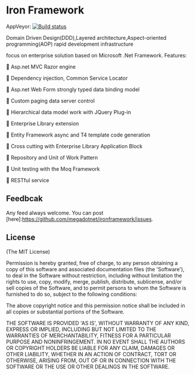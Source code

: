 Iron Framework
=============
AppVeyor: [![Build status](https://ci.appveyor.com/api/projects/status/tvad583r9lbimxh4?svg=true)](https://ci.appveyor.com/project/hikalkan/aspnetboilerplate)

Domain Driven Design(DDD),Layered architecture,Aspect-oriented programming(AOP) rapid development infrastructure

focus on enterprise solution based on Microsoft .Net Framework. Features:

 Asp.net MVC Razor engine
   
 Dependency injection, Common Service Locator 

 Asp.net Web Form strongly typed data binding model

 Custom paging data server control 

 Hierarchical data model work with JQuery Plug-in

 Enterprise Library extension 

 Entity Framework async and T4 template code generation 

 Cross cutting with Enterprise Library Application Block 

 Repository and Unit of Work Pattern 

 Unit testing with the Moq Framework 

 RESTful service 

## Feedbcak
Any feed always welcome. You can post [here]:https://github.com/megadotnet/ironframework/issues.

## License
(The MIT License)

Permission is hereby granted, free of charge, to any person obtaining
a copy of this software and associated documentation files (the
'Software'), to deal in the Software without restriction, including
without limitation the rights to use, copy, modify, merge, publish,
distribute, sublicense, and/or sell copies of the Software, and to
permit persons to whom the Software is furnished to do so, subject to
the following conditions:

The above copyright notice and this permission notice shall be
included in all copies or substantial portions of the Software.

THE SOFTWARE IS PROVIDED 'AS IS', WITHOUT WARRANTY OF ANY KIND,
EXPRESS OR IMPLIED, INCLUDING BUT NOT LIMITED TO THE WARRANTIES OF
MERCHANTABILITY, FITNESS FOR A PARTICULAR PURPOSE AND NONINFRINGEMENT.
IN NO EVENT SHALL THE AUTHORS OR COPYRIGHT HOLDERS BE LIABLE FOR ANY
CLAIM, DAMAGES OR OTHER LIABILITY, WHETHER IN AN ACTION OF CONTRACT,
TORT OR OTHERWISE, ARISING FROM, OUT OF OR IN CONNECTION WITH THE
SOFTWARE OR THE USE OR OTHER DEALINGS IN THE SOFTWARE.
